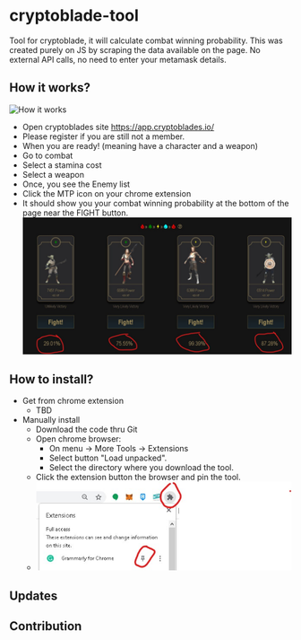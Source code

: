 # cryptoblade-tool
Tool for cryptoblade, it will calculate combat winning probability. 
This was created purely on JS by scraping the data available on the page.
No external API calls, no need to enter your metamask details.

## How it works?
![How it works](images/cryptoblade-toolv3.gif)
- Open cryptoblades site https://app.cryptoblades.io/
- Please register if you are still not a member.
- When you are ready! (meaning have a character and a weapon)
- Go to combat
- Select a stamina cost
- Select a weapon
- Once, you see the Enemy list
- Click the MTP icon on your chrome extension
- It should show you your combat winning probability at the bottom of the page near the FIGHT button.
![How it works](images/sample1.jpg)

## How to install?
- Get from chrome extension
    - TBD
- Manually install
    - Download the code thru Git
    - Open chrome browser:
        - On menu -> More Tools -> Extensions
        - Select button "Load unpacked".
        - Select the directory where you download the tool.
    - Click the extension button the browser and pin the tool.
    - ![How to install](images/sample2.jpg)

## Updates

## Contribution
